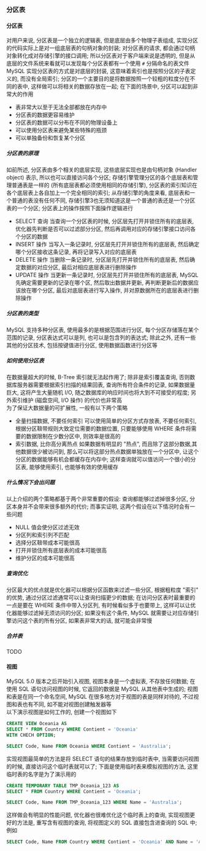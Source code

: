 ### 分区表

#### 分区表
对用户来说, 分区表是一个独立的逻辑表, 但是底层由多个物理子表组成, 实现分区的代码实际上是对一组底层表的句柄对象的封装; 对分区表的请求, 都会通过句柄对象转化成对存储引擎的接口调用; 所以分区表对于客户端来说是透明的, 但是从底层的文件系统来看就可以发现每个分区表都有一个使用 `#` 分隔命名的表文件   
MySQL 实现分区表的方式是对底层的封装, 这意味着索引也是按照分区的子表定义的, 而没有全局索引; 分区的一个主要目的是将数据按照一个较粗的粒度分在不同的表中, 这样做可以将相关的数据存放在一起; 在下面的场景中, 分区可以起到非常大的作用
- 表非常大以至于无法全部都放在内存中
- 分区表的数据更容易维护
- 分区表的数据可以分布在不同的物理设备上
- 可以使用分区表来避免某些特殊的瓶颈
- 可以单独备份和恢复某个分区

##### 分区表的原理
如前所述, 分区表由多个相关的底层实现, 这些底层实现也是由句柄对象 (Handler object) 表示, 所以也可以直接访问各个分区; 存储引擎管理分区的各个底层表和管理普通表是一样的 (所有底层表都必须使用相同的存储引擎), 分区表的索引知识在各个底层表上各自加上一个完全相同的索引; 从存储引擎的角度来看, 底层表和一个普通的表没有任何不同, 存储引擎3也无须知道这是一个普通的表还是一个分区表的一个分区; 分区表上的操作按照下面操作逻辑进行
- SELECT 查询
当查询一个分区表的时候, 分区层先打开并锁住所有的底层表, 优化器先判断是否可以过滤部分分区, 然后再调用对应的存储引擎接口访问各个分区的数据
- INSERT 操作
当写入一条记录时, 分区层先打开并锁住所有的底层表, 然后确定哪个分区接收这条记录, 再将记录写入对应的底层表
- DELETE 操作
当删除一条记录时, 分区层先打开并锁住所有的底层表, 然后确定数据的对应分区, 最后对相应底层表进行删除操作
- UPDATE 操作
当更新一条记录时, 分区层先打开并锁住所有的底层表, MySQL 先确定需要更新的记录在哪个区, 然后取出数据并更新, 再判断更新后的数据应该放在哪个分区, 最后对底层表进行写入操作, 并对原数据所在的底层表进行删除操作

##### 分区表的类型
MySQL 支持多种分区表, 使用最多的是根据范围进行分区, 每个分区存储落在某个范围的记录, 分区表达式可以是列, 也可以是包含列的表达式; 除此之外, 还有一些其他的分区技术, 包括按键值进行分区, 使用数据函数进行分区等

##### 如何使用分区表
在数据量超大的时候, B-Tree 索引就无法起作用了; 除非是索引覆盖查询, 否则数据库服务器需要根据索引扫描的结果回表, 查询所有符合条件的记录, 如果数据量巨大, 这将产生大量随机 I/O, 随之数据库的响应时间也将大到不可接受的程度; 另外索引维护 (磁盘空间, I/O 操作) 的代价也非常高  
为了保证大数据量的可扩展性, 一般有以下两个策略
- 全量扫描数据, 不要任何索引
可以使用简单的分区方式存放表, 不要任何索引, 根据分区鞥带规则大致定位需要的数据位置, 只要能够使用 WHERE 条件将需要的数据限制在少数分区中, 则效率是很高的
- 索引数据, 比你高分离热点
如果数据有明显的 "热点", 而且除了这部分数据,其他数据很少被访问到, 那么可以将这部分热点数据单独放在一个分区中, 让这个分区的数据能够有机会都缓存在内存中; 这样查询就可以值访问一个很小的分区表, 能够使用索引, 也能够有效的使用缓存

##### 什么情况下会出问题
以上介绍的两个策略都基于两个非常重要的假设: 查询都能够过滤掉很多分区, 分区本身并不会带来很多额外的代价; 而事实证明, 这两个假设在以下情况时会有一些问题
- NULL 值会使分区过滤无效
- 分区列和索引列不匹配
- 选择分区鞥带成本可能很高
- 打开并锁住所有底层表的成本可能很高
- 维护分区的成本可能很高

##### 查询优化
分区最大的优点就是优化器可以根据分区函数来过滤一些分区, 根据粗粒度 "索引" 的优势, 通过分区过滤通常可以让查询扫描更少的数据; 在访问分区表时最重要的一点是要在 WHERE 条件中带入分区列, 有时候看似多于也要带上, 这样可以让优化器能够过滤掉无须访问的分区; 如果没有这个条件, MySQL 就需要让对应存储引擎访问这个表的所有分区, 如果表非常大的话, 就可能会非常慢

##### 合并表
TODO

#### 视图
MySQL 5.0 版本之后开始引入视图, 视图本身是一个虚拟表, 不存放任何数据; 在使用 SQL 语句访问视图的时候, 它返回的数据是 MySQL 从其他表中生成的; 视图和表是在同一个命名空间, MySQL 在很多地方对于视图的表是同样对待的, 不过视图和表也有不同, 如不能对视图创建触发器等  
以下演示视图是如何工作的, 创建一个视图如下
```SQL
CREATE VIEW Oceania AS
SELECT * FROM Country WHERE Contient = 'Oceania'
WITH CHECH OPTION;

SELECT Code, Name FROM Oceania WHERE Contient = 'Australia';
```
实现视图最简单的方法是将 SELECT 语句的结果存放到临时表中, 当需要访问视图的时候, 直接访问这个临时表就可以了; 下面是使用临时表来模拟视图的方法, 这里临时表的名字是为了演示用的
```SQL
CREATE TEMPORARY TABLE TMP_Oceania_123 AS
SELECT * FROM Country WHERE Contient = 'Oceania';

SELECT Code, Name FROM TMP_Oceania_123 WHERE Name = 'Australia';
```
这样做会有明显的性能问题, 优化器也很难优化这个临时表上的查询, 实现视图更好的方法是, 重写含有视图的查询, 将视图定义的 SQL 直接包含进查询的 SQL 中; 例如
```SQL
SELECT Code, Name FROM Country WHERE Contient = 'Oceania' AND Name = 'Australia';
```
